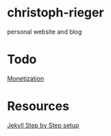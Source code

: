 # christoph-rieger
personal website and blog

# Todo
[Monetization](https://ncona.com/2020/11/monetizing-a-jekyll-blog-with-adsense/)

# Resources
[Jekyll Step by Step setup](https://jekyllrb.com/docs/step-by-step/01-setup/)